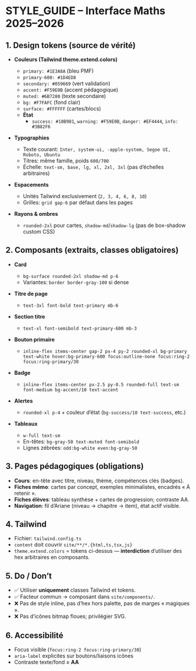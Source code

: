 # STYLE_GUIDE – Interface Maths 2025–2026

## 1. Design tokens (source de vérité)

- **Couleurs (Tailwind theme.extend.colors)**
  - `primary: #1E3A8A` (bleu PMF)
  - `primary-600: #1D4ED8`
  - `secondary: #059669` (vert validation)
  - `accent: #F59E0B` (accent pédagogique)
  - `muted: #6B7280` (texte secondaire)
  - `bg: #F7FAFC` (fond clair)
  - `surface: #FFFFFF` (cartes/blocs)
  - **État**
    - `success: #10B981`, `warning: #F59E0B`, `danger: #EF4444`, `info: #3B82F6`

- **Typographies**
  - Texte courant: `Inter, system-ui, -apple-system, Segoe UI, Roboto, Ubuntu`
  - Titres: même famille, poids `600/700`
  - Échelle: `text-sm, base, lg, xl, 2xl, 3xl` (pas d’échelles arbitraires)

- **Espacements**
  - Unités Tailwind exclusivement (`2, 3, 4, 6, 8, 10`)
  - Grilles: `grid gap-6` par défaut dans les pages

- **Rayons & ombres**
  - `rounded-2xl` pour cartes, `shadow-md`/`shadow-lg` (pas de box-shadow custom CSS)

## 2. Composants (extraits, classes obligatoires)

- **Card**
  - `bg-surface rounded-2xl shadow-md p-6`
  - Variantes: `border border-gray-100` si dense

- **Titre de page**
  - `text-3xl font-bold text-primary mb-6`

- **Section titre**
  - `text-xl font-semibold text-primary-600 mb-3`

- **Bouton primaire**
  - `inline-flex items-center gap-2 px-4 py-2 rounded-xl bg-primary text-white hover:bg-primary-600 focus:outline-none focus:ring-2 focus:ring-primary/30`

- **Badge**
  - `inline-flex items-center px-2.5 py-0.5 rounded-full text-sm font-medium bg-accent/10 text-accent`

- **Alertes**
  - `rounded-xl p-4` + couleur d’état (`bg-success/10 text-success`, etc.)

- **Tableaux**
  - `w-full text-sm`
  - En-têtes: `bg-gray-50 text-muted font-semibold`
  - Lignes zébrées: `odd:bg-white even:bg-gray-50`

## 3. Pages pédagogiques (obligations)

- **Cours**: en-tête avec titre, niveau, thème, compétences clés (badges).
- **Fiches mémo**: cartes par concept, exemples minimalistes, encadrés « À retenir ».
- **Fiches élèves**: tableau synthèse + cartes de progression; contraste AA.
- **Navigation**: fil d’Ariane (niveau → chapitre → item), état actif visible.

## 4. Tailwind

- Fichier: `tailwind.config.ts`
- `content` doit couvrir `site/**/*.{html,ts,tsx,js}`
- `theme.extend.colors` = tokens ci-dessus — **interdiction** d’utiliser des hex arbitraires en composants.

## 5. Do / Don’t

- ✅ Utiliser **uniquement** classes Tailwind et tokens.
- ✅ Facteur commun → composant dans `site/components/`.
- ❌ Pas de style inline, pas d’hex hors palette, pas de marges « magiques ».
- ❌ Pas d’icônes bitmap floues; privilégier SVG.

## 6. Accessibilité

- Focus visible (`focus:ring-2 focus:ring-primary/30`)
- `aria-label` explicites sur boutons/liaisons icônes
- Contraste texte/fond ≥ **AA**
